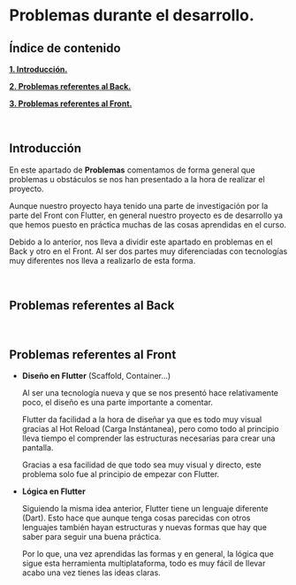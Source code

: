# Problemas durante el desarrollo.

## Índice de contenido

**[1. Introducción.](#INTRO)**

**[2. Problemas referentes al Back.](#PROB-BACK)**

**[3. Problemas referentes al Front.](#PROB-FRONT)**

<br>
<a name="INTRO"></a>

## Introducción

En este apartado de **Problemas** comentamos de forma general que problemas u obstáculos se nos han presentado a la hora de realizar el proyecto.

Aunque nuestro proyecto haya tenido una parte de investigación por la parte del Front con Flutter, en general nuestro proyecto es de desarrollo ya que hemos puesto en práctica muchas de las cosas aprendidas en el curso.

Debido a lo anterior, nos lleva a dividir este apartado en problemas en el Back y otro en el Front. Al ser dos partes muy diferenciadas con tecnologías muy diferentes nos lleva a realizarlo de esta forma.

<br>
<a name="PROB-BACK"></a>

## Problemas referentes al Back



<br>
<a name="PROB-FRONT"></a>

## Problemas referentes al Front

- **Diseño en Flutter** (Scaffold, Container...)

  Al ser una tecnología nueva y que se nos presentó hace relativamente poco, el diseño es una parte importante a comentar.

  Flutter da facilidad a la hora de diseñar ya que es todo muy visual gracias al Hot Reload (Carga Instántanea), pero como todo al principio lleva tiempo el comprender las estructuras necesarias para crear una pantalla.

  Gracias a esa facilidad de que todo sea muy visual y directo, este problema solo fue al principio de empezar con Flutter.

- **Lógica en Flutter**

  Siguiendo la misma idea anterior, Flutter tiene un lenguaje diferente (Dart). Esto hace que aunque tenga cosas parecidas con otros lenguajes también hayan estructuras y nuevas formas que hay que saber para seguir una buena práctica.

  Por lo que, una vez aprendidas las formas y en general, la lógica que sigue esta herramienta multiplataforma, todo es muy fácil de llevar acabo una vez tienes las ideas claras.

<br>